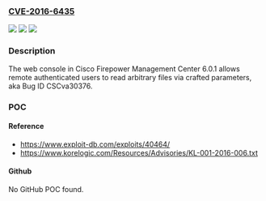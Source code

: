### [CVE-2016-6435](https://cve.mitre.org/cgi-bin/cvename.cgi?name=CVE-2016-6435)
![](https://img.shields.io/static/v1?label=Product&message=n%2Fa&color=blue)
![](https://img.shields.io/static/v1?label=Version&message=n%2Fa&color=blue)
![](https://img.shields.io/static/v1?label=Vulnerability&message=n%2Fa&color=brighgreen)

### Description

The web console in Cisco Firepower Management Center 6.0.1 allows remote authenticated users to read arbitrary files via crafted parameters, aka Bug ID CSCva30376.

### POC

#### Reference
- https://www.exploit-db.com/exploits/40464/
- https://www.korelogic.com/Resources/Advisories/KL-001-2016-006.txt

#### Github
No GitHub POC found.

